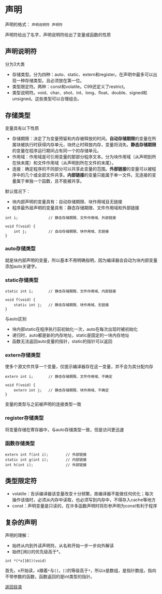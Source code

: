 # 声明

声明的格式：
`声明说明符 声明符`

声明符给出了名字，声明说明符给出了变量或函数的性质

## 声明说明符
分为3大类
- 存储类型。分为四种：auto、static、extern和register。在声明中最多可以出现一种存储类型。且必须放在第一位。
- 类型限定符。两种：const和volatile。C99还定义了restrict。
- 类型说明符。void、char、shot、int、long、float、double、signed和unsigned。这些类型可以合理组合。

## 存储类型
变量具有以下性质
- 存储期限：决定了为变量预留和内存被释放的时间。**自动存储期限**的变量在所属块被执行时获得内存单元，块终止时释放内存，变量将消失。**静态存储期限**的变量在程序运行期间占有同一个的存储单元。
- 作用域：作用域是可引用变量的那部分程序文本。分为块作用域（从声明到所在快末尾）和文件作用域（从声明到所在文件的末尾）。
- 连接：确定程序的不同部分可以共享此变量的范围。**外部链接**的变量可以被程序中的几个或全部文件共享。**内部链接**的变量只能属于单一文件。无连接的变量属于单独一个函数，且不能被共享。

默认情况下：
- 块内部声明的变量具有：自动存储期限、块作用域且无链接
- 程序最外层声明的变量具有：静态存储期限、文件作用域和外部链接

```
int i;              // 静态存储期限、文件作用域、外部链接

void f(void) {
    int j;          // 自动存储期限、块作用域、无链接
}
```

### auto存储类型
就是块内部声明的变量，所以基本不用明确指明，因为编译器会自动为块内部变量添加auto关键字。

### static存储类型
```
static int i;       // 静态存储期限、文件作用域、内部链接

void f(void) {
    static int j;   // 静态存储期限、块作用域、无链接
}
```
与auto区别
- 块内部static在程序执行前初始化一次，auto在每次出现时被初始化
- 递归时，auto都是新的内存地址，static是固定的一块内存地址
- 函数无法返回auto变量的指针，static的指针可以返回

### extern存储类型
使多个源文件共享一个变量，仅提示编译器存在这一变量，并不会为其分配内存
```
extern int i;       // 静态存储期限、文件作用域、不确定

void f(void) {
    extern int j;   // 静态存储期限、块作用域、不确定
}
```

变量的类型与之前被声明的连接类型一致

### register存储类型
将变量存储在寄存器中，与auto存储类型一致，但是访问更迅速

### 函数存储类型
```
extern int f(int i);        // 外部链接
static int g(int i);        // 内部链接
int h(int i);               // 外部链接
```

## 类型限定符
- volatile：告诉编译器该变量改变十分频繁，故编译器不能做任何优化；每次操作该值时，必须从内存中读取，也必须写到内存中，不得存入cache等地方
- const：声明变量是只读的，在许多函数声明时将形参声明为const有利于程序

## 复杂的声明
声明的理解：
- 始终从内到外读声明符。从名称开始一步一步向外解读
- 始终[]和()的优先级高于*。

`int *(*x[10])(void)`

首先，x开始读，x跟着`*`与`[]`，`[]`的等级高于`*`，所以x是数组，是指针数组，指向不带参数的函数，函数返回的是int类型的指针。


[返回目录](../CONTENTS.md)